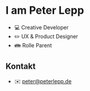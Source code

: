 # I am Peter Lepp

- :computer: Creative Developer
- :pencil2: UX & Product Designer
- :family: Rolle Parent

## Kontakt

- :envelope: peter@peterlepp.de
